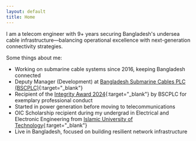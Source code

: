 ```yaml
---
layout: default
title: Home
---
```


I am a telecom engineer with 9+ years securing Bangladesh's undersea cable infrastructure—balancing operational excellence with next-generation connectivity strategies.

Some things about me:
* Working on submarine cable systems since 2016, keeping Bangladesh connected
* Deputy Manager (Development) at [Bangladesh Submarine Cables PLC (BSCPLC)](https://bsccl.com.bd/){:target="_blank"}
* Recipient of the [Integrity Award 2024](https://www.linkedin.com/posts/muntasimulhaque_i-am-honored-to-have-received-the-integrity-activity-7246364149318856704-aKEW?utm_source=share&utm_medium=member_desktop&rcm=ACoAADMD_3IBeimciFktlbgPiYG5t1CimuqtyXE){:target="_blank"} by BSCPLC for exemplary professional conduct
* Started in power generation before moving to telecommunications
* OIC Scholarship recipient during my undergrad in Electrical and Electronic Engineering from [Islamic University of Technology](https://www.iutoic-dhaka.edu/){:target="_blank"}
* Live in Bangladesh, focused on building resilient network infrastructure